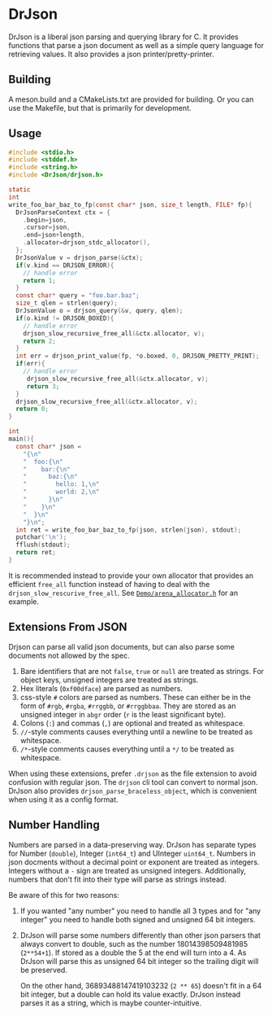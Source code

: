 # DrJson

DrJson is a liberal json parsing and querying library for C.
It provides functions that parse a json document as well as a simple query
language for retrieving values.  It also provides a json printer/pretty-printer.

## Building

A meson.build and a CMakeLists.txt are provided for building. Or you can use
the Makefile, but that is primarily for development.

## Usage

```c
#include <stdio.h>
#include <stddef.h>
#include <string.h>
#include <DrJson/drjson.h>

static
int
write_foo_bar_baz_to_fp(const char* json, size_t length, FILE* fp){
  DrJsonParseContext ctx = {
    .begin=json,
    .cursor=json,
    .end=json+length,
    .allocator=drjson_stdc_allocator(),
  };
  DrJsonValue v = drjson_parse(&ctx);
  if(v.kind == DRJSON_ERROR){
    // handle error
    return 1;
  }
  const char* query = "foo.bar.baz";
  size_t qlen = strlen(query);
  DrJsonValue o = drjson_query(&v, query, qlen);
  if(o.kind != DRJSON_BOXED){
    // handle error
    drjson_slow_recursive_free_all(&ctx.allocator, v);
    return 2;
  }
  int err = drjson_print_value(fp, *o.boxed, 0, DRJSON_PRETTY_PRINT);
  if(err){
    // handle error
     drjson_slow_recursive_free_all(&ctx.allocator, v);
     return 3;
  }
  drjson_slow_recursive_free_all(&ctx.allocator, v);
  return 0;
}

int
main(){
  const char* json =
    "{\n"
    "  foo:{\n"
    "    bar:{\n"
    "      baz:{\n"
    "        hello: 1,\n"
    "        world: 2,\n"
    "      }\n"
    "    }\n"
    "  }\n"
    "}\n";
  int ret = write_foo_bar_baz_to_fp(json, strlen(json), stdout);
  putchar('\n');
  fflush(stdout);
  return ret;
}
```

It is recommended instead to provide your own allocator that provides an
efficient `free_all` function instead of having to deal with the
`drjson_slow_rescurive_free_all`.
See [`Demo/arena_allocator.h`](Demo/arena_allocator.h) for an example.

## Extensions From JSON

Drjson can parse all valid json documents, but can also parse some documents not allowed by the spec.

1. Bare identifiers that are not `false`, `true` or `null` are treated
   as strings. For object keys, unsigned integers are treated as strings.
2. Hex literals (`0xf00dface`) are parsed as numbers.
3. css-style `#` colors are parsed as numbers. These can either be in the form
   of `#rgb`, `#rgba`, `#rrggbb`, or `#rrggbbaa`. They are stored as an unsigned
   integer in `abgr` order (`r` is the least significant byte).
4. Colons (`:`) and commas (`,`) are optional and treated as whitespace.
5. `//`-style comments causes everything until a newline to be treated as whitespace.
6. `/*`-style comments causes everything until a `*/` to be treated as whitespace.

When using these extensions, prefer `.drjson` as the file extension to avoid
confusion with regular json. The `drjson` cli tool can convert to normal json.
DrJson also provides `drjson_parse_braceless_object`, which is convenient when
using it as a config format.

## Number Handling

Numbers are parsed in a data-preserving way. DrJson has separate
types for Number (`double`), Integer (`int64_t`) and UInteger `uint64_t`.
Numbers in json docments without a decimal point or exponent are treated as
integers. Integers without a `-` sign are treated as unsigned integers.
Additionally, numbers that don't fit into their type will parse as strings
instead.

Be aware of this for two reasons:

1.  If you wanted "any number" you need to handle all 3 types and for "any
    integer" you need to handle both signed and unsigned 64 bit integers.

2.  DrJson will parse some numbers differently than other json parsers that
    always convert to double, such as the number 18014398509481985 (`2**54+1`).
    If stored as a double the 5 at the end will turn into a 4. As DrJson will
    parse this as unsigned 64 bit integer so the trailing digit will be
    preserved.

    On the other hand, 36893488147419103232 (`2 ** 65`) doesn't fit in a 64 bit
    integer, but a double can hold its value exactly. DrJson instead parses it
    as a string, which is maybe counter-intuitive.
